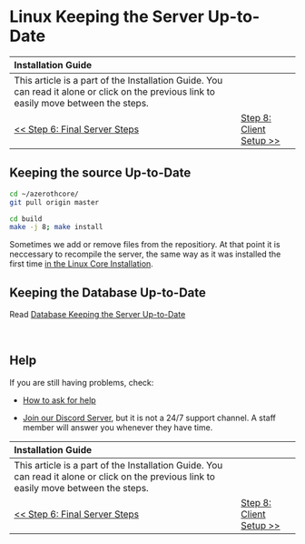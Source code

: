 # Linux Keeping the Server Up-to-Date

| Installation Guide | |
| :- | :- |
| This article is a part of the Installation Guide. You can read it alone or click on the previous link to easily move between the steps. |
| [<< Step 6: Final Server Steps](final-server-steps.md) | [Step 8: Client Setup >>](client-setup.md) |

## Keeping the source Up-to-Date

```sh
cd ~/azerothcore/
git pull origin master
```

```sh
cd build
make -j 8; make install
```

Sometimes we add or remove files from the repositiory. At that point it is neccessary to recompile the server, the same way as it was installed the first time [in the Linux Core Installation](linux-core-installation.md#configuring_for_compiling).

## Keeping the Database Up-to-Date

Read [Database Keeping the Server Up-to-Date](database-keeping-the-server-up-to-date.md)

<br>

## Help

If you are still having problems, check:

* [How to ask for help](How-to-ask-for-help.md)

* [Join our Discord Server](https://discord.gg/gkt4y2x), but it is not a 24/7 support channel. A staff member will answer you whenever they have time.

| Installation Guide | |
| :- | :- |
| This article is a part of the Installation Guide. You can read it alone or click on the previous link to easily move between the steps. |
| [<< Step 6: Final Server Steps](final-server-steps.md) | [Step 8: Client Setup >>](client-setup.md) |
